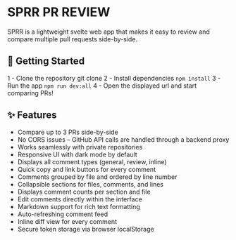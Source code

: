 # SPRR PR REVIEW

SPRR is a lightweight svelte web app that makes it easy to review and compare multiple pull requests side-by-side.

## 🚀 Getting Started

1 - Clone the repository git clone <your-repo-url>
2 - Install dependencies `npm install`
3 - Run the app `npm run dev:all`
4 - Open the displayed url and start comparing PRs!

## ✨ Features

-   Compare up to 3 PRs side-by-side
-   No CORS issues – GitHub API calls are handled through a backend proxy
-   Works seamlessly with private repositories
-   Responsive UI with dark mode by default
-   Displays all comment types (general, review, inline)
-   Quick copy and link buttons for every comment
-   Comments grouped by file and ordered by line number
-   Collapsible sections for files, comments, and lines
-   Displays comment counts per section and file
-   Edit comments directly within the interface
-   Markdown support for rich text formatting
-   Auto-refreshing comment feed
-   Inline diff view for every comment
-   Secure token storage via browser localStorage

